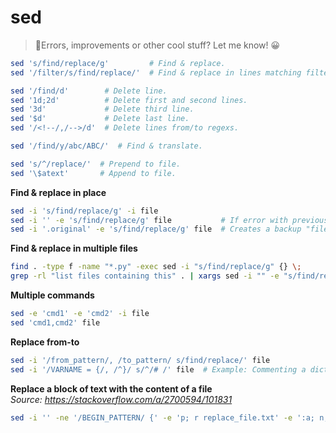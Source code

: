 # sed

> 👋Errors, improvements or other cool stuff? Let me know! 😀


```bash
sed 's/find/replace/g'         # Find & replace.
sed '/filter/s/find/replace/'  # Find & replace in lines matching filter.

sed '/find/d'        # Delete line.
sed '1d;2d'          # Delete first and second lines.
sed '3d'             # Delete third line.
sed '$d'             # Delete last line.
sed '/<!--/,/-->/d'  # Delete lines from/to regexs.

sed '/find/y/abc/ABC/'  # Find & translate.

sed 's/^/replace/'  # Prepend to file.
sed '\$atext'       # Append to file.
```

**Find & replace in place**
```bash
sed -i 's/find/replace/g' -i file
sed -i '' -e 's/find/replace/g' file           # If error with previous command on Mac.
sed -i '.original' -e 's/find/replace/g' file  # Creates a backup "file.original". /!\ No space between -i and ''.
```

**Find & replace in multiple files** 
```bash
find . -type f -name "*.py" -exec sed -i "s/find/replace/g" {} \;
grep -rl "list files containing this" . | xargs sed -i "" -e "s/find/replace/g"
```

**Multiple commands**
```bash
sed -e 'cmd1' -e 'cmd2' -i file
sed 'cmd1,cmd2' file
```

**Replace from-to**
```bash
sed -i '/from_pattern/, /to_pattern/ s/find/replace/' file
sed -i '/VARNAME = {/, /^}/ s/^/# /' file  # Example: Commenting a dictionary defined on several lines.
```

**Replace a block of text with the content of a file**  
_Source: https://stackoverflow.com/a/2700594/101831_

```bash
sed -i '' -ne '/BEGIN_PATTERN/ {' -e 'p; r replace_file.txt' -e ':a; n; /END_PATTERN/ {p; b}; ba' -e '}; p' file
```
